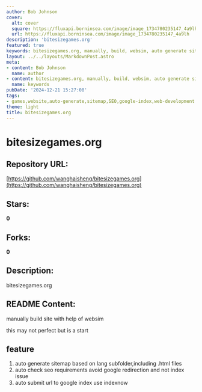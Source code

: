 ```yaml
---
author: Bob Johnson
cover:
  alt: cover
  square: https://fluxapi.borninsea.com/image/image_1734780235147_4a9lh
  url: https://fluxapi.borninsea.com/image/image_1734780235147_4a9lh
description: 'bitesizegames.org'
featured: true
keywords: bitesizegames.org, manually, build, websim, auto generate sitemap, SEO requirements, google redirection, not index issue, auto submit url, Google index, indexnow
layout: ../../layouts/MarkdownPost.astro
meta:
- content: Bob Johnson
  name: author
- content: bitesizegames.org, manually, build, websim, auto generate sitemap, SEO requirements, google redirection, not index issue, auto submit url, Google index, indexnow
  name: keywords
pubDate: '2024-12-21 15:27:08'
tags:
- games,website,auto-generate,sitemap,SEO,google-index,web-development
theme: light
title: bitesizegames.org
---
```


# bitesizegames.org

## Repository URL: 
[https://github.com/wanghaisheng/bitesizegames.org](https://github.com/wanghaisheng/bitesizegames.org)

## Stars: 
**0**

## Forks: 
**0**

## Description: 
bitesizegames.org

## README Content: 
manually build site with help of websim



this may not perfect but is a start


## feature 


1. auto generate sitemap based on lang subfolder,including .html files
2. auto check seo requirements avoid google redirection and not index issue
3. auto submit url to google index use indexnow

